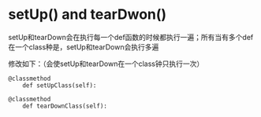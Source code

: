 
# setUp() and tearDwon()

setUp和tearDown会在执行每一个def函数的时候都执行一遍；所有当有多个def在一个class种是，setUp和tearDown会执行多遍

修改如下：（会使setUp和tearDown在一个class钟只执行一次）
```
@classmethod
    def setUpClass(self):
    
@classmethod                                
    def tearDownClass(self):
    
```
